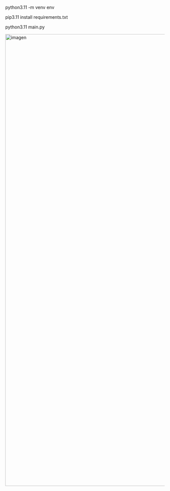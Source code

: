 python3.11 -m venv env                                                                                              

pip3.11 install requirements.txt

python3.11 main.py

<img width="1424" alt="imagen" src="https://github.com/Eyner-schoonewolff/web-scraping/assets/80541062/4cf6ef90-03fb-4299-8aa0-dff59e45f1f1">
